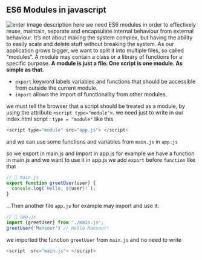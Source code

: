 ## ES6 Modules in javascript

![enter image description here](https://res.cloudinary.com/dmim37dbf/image/upload/v1552471685/import_export.png)
we need ES6 modules in order to effectively reuse, maintain, separate and encapsulate internal behaviour from external behaviour. It’s not about making the system complex, but having the ability to easily scale and delete stuff without breaking the system.
As our application grows bigger, we want to split it into multiple files, so called “modules”. A module may contain a class or a library of functions for a specific purpose.
**A module is just a file. One script is one module. As simple as that.**

-   `export`  keyword labels variables and functions that should be accessible from outside the current module.
-   `import`  allows the import of functionality from other modules.

we must tell the browser that a script should be treated as a module, by using the attribute `<script type="module">`.
we need just  to write in our index.html script : `type = "module"` like this

```javascript 
<script type="module" src="app.js"> </script>
```
and we can use some functions and variables from `main.js` in `app.js`

so we export in main.js and import in app.js
for example we have a function in main.js and we want to use it in app.js 
we add `export` before `function` like that 
```javascript
// 📁 main.js
export function greetUser(user) {
  console.log(`Hello, ${user}!`);
}
```
…Then another file `app.js` for example may import and use it:
```javascript
// 📁 app.js 
import {greetUser} from './main.js';
greetUser('Mansour') // Hello Mansour!

```
we imported the function `greetUser` from `main.js` and no need to write 
```javascript 
<script  src="main.js"> </script>
```
